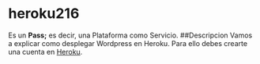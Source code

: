 # heroku216
Es un **Pass;** es decir, una Plataforma como Servicio.
##Descripcion
Vamos a explicar como desplegar Wordpress en Heroku.
Para ello debes crearte una cuenta en [Heroku](https://www.heroku.com/).